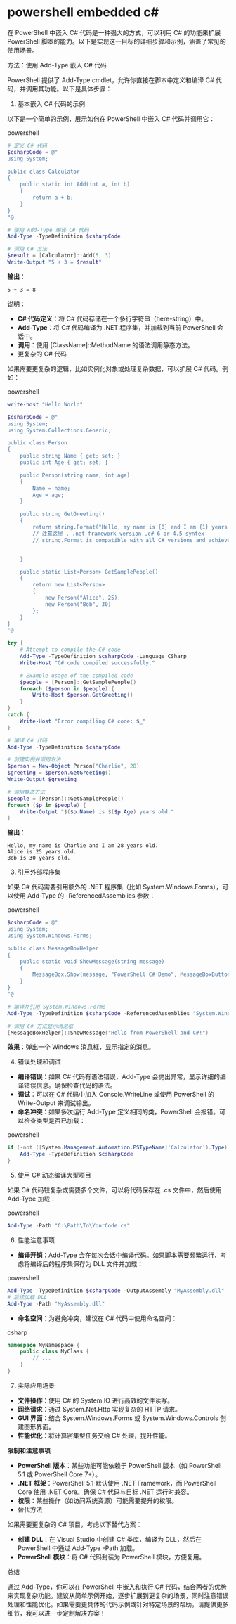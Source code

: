 # powershell embedded c#

在 PowerShell 中嵌入 C# 代码是一种强大的方式，可以利用 C# 的功能来扩展 PowerShell 脚本的能力。以下是实现这一目标的详细步骤和示例，涵盖了常见的使用场景。

方法：使用 Add-Type 嵌入 C# 代码

PowerShell 提供了 Add-Type cmdlet，允许你直接在脚本中定义和编译 C# 代码，并调用其功能。以下是具体步骤：

1. 基本嵌入 C# 代码的示例

以下是一个简单的示例，展示如何在 PowerShell 中嵌入 C# 代码并调用它：

powershell

```powershell
# 定义 C# 代码
$csharpCode = @"
using System;

public class Calculator
{
    public static int Add(int a, int b)
    {
        return a + b;
    }
}
"@

# 使用 Add-Type 编译 C# 代码
Add-Type -TypeDefinition $csharpCode

# 调用 C# 方法
$result = [Calculator]::Add(5, 3)
Write-Output "5 + 3 = $result"
```

**输出**：

```text
5 + 3 = 8
```

说明：

- **C# 代码定义**：将 C# 代码存储在一个多行字符串（here-string）中。
- **Add-Type**：将 C# 代码编译为 .NET 程序集，并加载到当前 PowerShell 会话中。
- **调用**：使用 [ClassName]::MethodName 的语法调用静态方法。
- 更复杂的 C# 代码

如果需要更复杂的逻辑，比如实例化对象或处理复杂数据，可以扩展 C# 代码。例如：

powershell

```powershell
write-host "Hello World"

$csharpCode = @"
using System;
using System.Collections.Generic;

public class Person
{
    public string Name { get; set; }
    public int Age { get; set; }

    public Person(string name, int age)
    {
        Name = name;
        Age = age;
    }

    public string GetGreeting()
    {
        return string.Format("Hello, my name is {0} and I am {1} years old.", Name, Age);
        // 注意这里 , .net framework version ,c# 6 or 4.5 syntex 
        // string.Format is compatible with all C# versions and achieves the same result by using placeholders ({0}, {1}) for 	         // Name and Age.


    }

    public static List<Person> GetSamplePeople()
    {
        return new List<Person>
        {
            new Person("Alice", 25),
            new Person("Bob", 30)
        };
    }
}
"@

try {
    # Attempt to compile the C# code
    Add-Type -TypeDefinition $csharpCode -Language CSharp
    Write-Host "C# code compiled successfully."

    # Example usage of the compiled code
    $people = [Person]::GetSamplePeople()
    foreach ($person in $people) {
        Write-Host $person.GetGreeting()
    }
}
catch {
    Write-Host "Error compiling C# code: $_"
}

# 编译 C# 代码
Add-Type -TypeDefinition $csharpCode

# 创建实例并调用方法
$person = New-Object Person("Charlie", 28)
$greeting = $person.GetGreeting()
Write-Output $greeting

# 调用静态方法
$people = [Person]::GetSamplePeople()
foreach ($p in $people) {
    Write-Output "$($p.Name) is $($p.Age) years old."
}
```

**输出**：

```text
Hello, my name is Charlie and I am 28 years old.
Alice is 25 years old.
Bob is 30 years old.
```

3. 引用外部程序集

如果 C# 代码需要引用额外的 .NET 程序集（比如 System.Windows.Forms），可以使用 Add-Type 的 -ReferencedAssemblies 参数：

powershell

```powershell
$csharpCode = @"
using System;
using System.Windows.Forms;

public class MessageBoxHelper
{
    public static void ShowMessage(string message)
    {
        MessageBox.Show(message, "PowerShell C# Demo", MessageBoxButtons.OK, MessageBoxIcon.Information);
    }
}
"@

# 编译并引用 System.Windows.Forms
Add-Type -TypeDefinition $csharpCode -ReferencedAssemblies "System.Windows.Forms"

# 调用 C# 方法显示消息框
[MessageBoxHelper]::ShowMessage("Hello from PowerShell and C#!")
```

**效果**：弹出一个 Windows 消息框，显示指定的消息。

4. 错误处理和调试

- **编译错误**：如果 C# 代码有语法错误，Add-Type 会抛出异常，显示详细的编译错误信息。确保检查代码的语法。
- **调试**：可以在 C# 代码中加入 Console.WriteLine 或使用 PowerShell 的 Write-Output 来调试输出。
- **命名冲突**：如果多次运行 Add-Type 定义相同的类，PowerShell 会报错。可以检查类型是否已加载：

powershell

```powershell
if (-not ([System.Management.Automation.PSTypeName]'Calculator').Type) {
    Add-Type -TypeDefinition $csharpCode
}
```

5. 使用 C# 动态编译大型项目

如果 C# 代码较复杂或需要多个文件，可以将代码保存在 .cs 文件中，然后使用 Add-Type 加载：

powershell

```powershell
Add-Type -Path "C:\Path\To\YourCode.cs"
```

6. 性能注意事项

- **编译开销**：Add-Type 会在每次会话中编译代码。如果脚本需要频繁运行，考虑将编译后的程序集保存为 DLL 文件并加载：

powershell

```powershell
Add-Type -TypeDefinition $csharpCode -OutputAssembly "MyAssembly.dll"
# 后续加载 DLL
Add-Type -Path "MyAssembly.dll"
```

- **命名空间**：为避免冲突，建议在 C# 代码中使用命名空间：

csharp

```csharp
namespace MyNamespace {
    public class MyClass {
        // ...
    }
}
```

7. 实际应用场景

- **文件操作**：使用 C# 的 System.IO 进行高效的文件读写。
- **网络请求**：通过 System.Net.Http 实现复杂的 HTTP 请求。
- **GUI 界面**：结合 System.Windows.Forms 或 System.Windows.Controls 创建图形界面。
- **性能优化**：将计算密集型任务交给 C# 处理，提升性能。

**限制和注意事项**

- **PowerShell 版本**：某些功能可能依赖于 PowerShell 版本（如 PowerShell 5.1 或 PowerShell Core 7+）。
- **.NET 框架**：PowerShell 5.1 默认使用 .NET Framework，而 PowerShell Core 使用 .NET Core。确保 C# 代码与目标 .NET 运行时兼容。
- **权限**：某些操作（如访问系统资源）可能需要提升的权限。
- 替代方法

如果需要更复杂的 C# 项目，考虑以下替代方案：

- **创建 DLL**：在 Visual Studio 中创建 C# 类库，编译为 DLL，然后在 PowerShell 中通过 Add-Type -Path 加载。
- **PowerShell 模块**：将 C# 代码封装为 PowerShell 模块，方便复用。

总结

通过 Add-Type，你可以在 PowerShell 中嵌入和执行 C# 代码，结合两者的优势来实现复杂功能。建议从简单示例开始，逐步扩展到更复杂的场景，同时注意错误处理和性能优化。如果需要更具体的代码示例或针对特定场景的帮助，请提供更多细节，我可以进一步定制解决方案！
